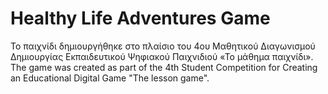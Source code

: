 # Healthy Life Adventures Game

Το παιχνίδι δημιουργήθηκε στο πλαίσιο του 4ου Μαθητικού Διαγωνισμού Δημιουργίας Εκπαιδευτικού Ψηφιακού Παιχνιδιού «Το μάθημα 
παιχνίδι».
The game was created as part of the 4th Student Competition for Creating an Educational Digital Game "The lesson
game".

